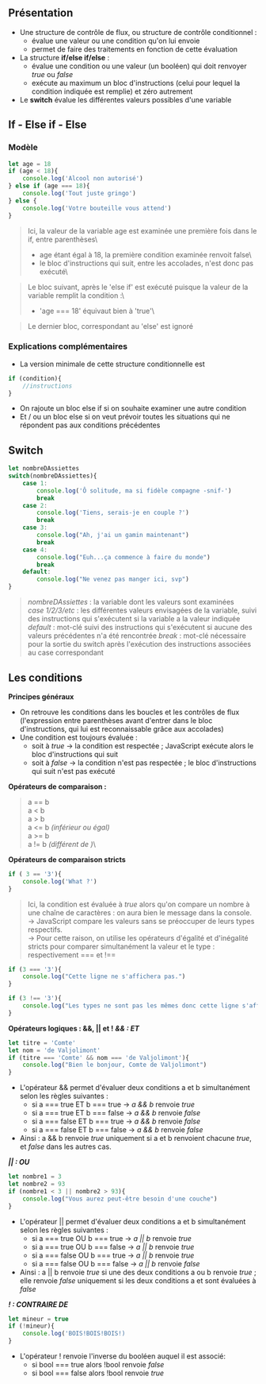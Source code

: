 ## Présentation
- Une structure de contrôle de flux, ou structure de contrôle conditionnel : 
    - évalue une valeur ou une condition qu'on lui envoie
    - permet de faire des traitements en fonction de cette évaluation
- La structure **if/else if/else** :
    -  évalue une condition ou une valeur (un booléen) qui doit renvoyer *true* ou *false*
    - exécute au maximum un bloc d'instructions (celui pour lequel la condition indiquée est remplie) et zéro autrement
- Le **switch** évalue les différentes valeurs possibles d'une variable
## If - Else if - Else
### Modèle
```javascript
let age = 18
if (age < 18){
    console.log('Alcool non autorisé')
} else if (age === 18){
    console.log('Tout juste gringo')
} else {
    console.log('Votre bouteille vous attend')
}
```
> Ici, la valeur de la variable age est examinée une première fois dans le if, entre parenthèses\
>  - age étant égal à 18, la première condition examinée renvoit false\
>  - le bloc d'instructions qui suit, entre les accolades, n'est donc pas exécuté\

> Le bloc suivant, après le 'else if' est exécuté puisque la valeur de la variable remplit la condition :\
> - 'age === 18' équivaut bien à 'true'\

> Le dernier bloc, correspondant au 'else' est ignoré
### Explications complémentaires
- La version minimale de cette structure conditionnelle est 
```javascript
if (condition){
    //instructions
}
```
- On rajoute un bloc else if si on souhaite examiner une autre condition
- Et / ou un bloc else si on veut prévoir toutes les situations qui ne répondent pas aux conditions précédentes


## Switch
```javascript
let nombreDAssiettes
switch(nombreDAssiettes){
    case 1:
        console.log('Ô solitude, ma si fidèle compagne -snif-')
        break
    case 2:
        console.log('Tiens, serais-je en couple ?')
        break
    case 3:
        console.log("Ah, j'ai un gamin maintenant")
        break
    case 4:
        console.log("Euh...ça commence à faire du monde")
        break
    default:
        console.log("Ne venez pas manger ici, svp")
}
```
> *nombreDAssiettes* : la variable dont les valeurs sont examinées\
> *case 1/2/3/etc* : les différentes valeurs envisagées de la variable, suivi des instructions qui s'exécutent si la variable a la valeur indiquée\
> *default* : mot-clé suivi des instructions qui s'exécutent si aucune des valeurs précédentes n'a été rencontrée
> *break* : mot-clé nécessaire pour la sortie du switch après l'exécution des instructions associées au case correspondant

## Les conditions

**Principes généraux**

- On retrouve les conditions dans les boucles et les contrôles de flux (l'expression entre parenthèses avant d'entrer dans le bloc d'instructions, qui lui est reconnaissable grâce aux accolades)
- Une condition est toujours évaluée :
    -  soit à *true* -> la condition est respectée ; JavaScript exécute alors le bloc d'instructions qui suit
    - soit à *false* -> la condition n'est pas respectée ; le bloc d'instructions qui suit n'est pas exécuté

**Opérateurs de comparaison :**
> a == b\
> a < b\
> a > b\
> a <= b *(inférieur ou égal)*\
> a >= b\
> a != b *(différent de )*\


**Opérateurs de comparaison stricts**
```javascript
if ( 3 == '3'){
    console.log('What ?')
}
```
> Ici, la condition est évaluée à *true* alors qu'on compare un nombre à une chaîne de caractères : on aura bien le message dans la console.\
> -> JavaScript compare les valeurs sans se préoccuper de leurs types respectifs.\
> -> Pour cette raison, on utilise les opérateurs d'égalité et d'inégalité stricts pour comparer simultanément la valeur et le type : respectivement === et !==
```javascript
if (3 === '3'){
    console.log("Cette ligne ne s'affichera pas.")
}
```
```javascript
if (3 !== '3'){
    console.log("Les types ne sont pas les mêmes donc cette ligne s'affichera.")
}
```
**Opérateurs logiques : &&, || et !**
***&& : ET***
```javascript
let titre = 'Comte'
let nom = 'de Valjolimont'
if (titre === 'Comte' && nom === 'de Valjolimont'){
    console.log("Bien le bonjour, Comte de Valjolimont")
}
```
- L'opérateur && permet d'évaluer deux conditions a et b simultanément selon les règles suivantes :
    - si a === true ET b === true -> *a && b* renvoie *true*
    - si a === true ET b === false -> *a && b* renvoie *false*
    - si a === false ET b === true -> *a && b* renvoie *false*
    - si a === false ET b === false -> *a && b* renvoie *false*
- Ainsi : a && b renvoie *true* uniquement si a et b renvoient chacune *true*, et *false* dans les autres cas.

***|| : OU***
```javascript
let nombre1 = 3
let nombre2 = 93
if (nombre1 < 3 || nombre2 > 93){
    console.log("Vous aurez peut-être besoin d'une couche")
}
```
- L'opérateur || permet d'évaluer deux conditions a et b simultanément selon les règles suivantes :
    - si a === true OU b === true -> *a || b* renvoie *true*
    - si a === true OU b === false -> *a || b* renvoie *true*
    - si a === false OU b === true -> *a || b* renvoie *true*
    - si a === false OU b === false -> *a || b* renvoie *false*
- Ainsi : a || b renvoie *true* si une des deux conditions a ou b renvoie *true* ; elle renvoie *false* uniquement si les deux conditions a et sont évaluées à *false*

***! : CONTRAIRE DE***
```javascript
let mineur = true
if (!mineur){
    console.log('BOIS!BOIS!BOIS!)
}
```
- L'opérateur ! renvoie l'inverse du booléen auquel il est associé:
    - si bool === true alors !bool renvoie *false*
    - si bool === false alors !bool renvoie *true*


